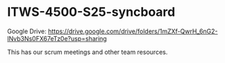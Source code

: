 # ITWS-4500-S25-syncboard

Google Drive: https://drive.google.com/drive/folders/1mZXf-QwrH_6nG2-lNvb3Ns0FX67eTz0e?usp=sharing

This has our scrum meetings and other team resources.
